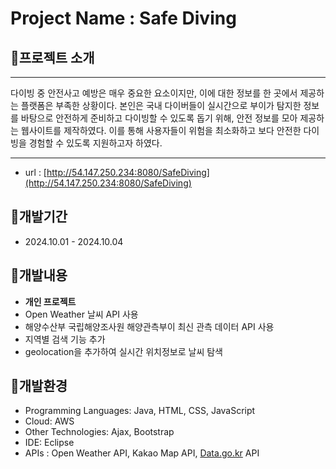 # Project Name : Safe Diving

## 🔰프로젝트 소개

---

다이빙 중 안전사고 예방은 매우 중요한 요소이지만, 이에 대한 정보를 한 곳에서 제공하는 플랫폼은 부족한 상황이다. 본인은 국내 다이버들이 실시간으로 부이가 탐지한 정보를 바탕으로 안전하게 준비하고 다이빙할 수 있도록 돕기 위해, 안전 정보를 모아 제공하는 웹사이트를 제작하였다. 이를 통해 사용자들이 위험을 최소화하고 보다 안전한 다이빙을 경험할 수 있도록 지원하고자 하였다.

---

- url : [http://54.147.250.234:8080/SafeDiving](http://54.147.250.234:8080/SafeDiving)

## 🔰개발기간

- 2024.10.01 - 2024.10.04

## 🔰개발내용

- **개인 프로젝트**
- Open Weather 날씨 API 사용
- 해양수산부 국립해양조사원 해양관측부이 최신 관측 데이터 API 사용
- 지역별 검색 기능 추가
- geolocation을 추가하여 실시간 위치정보로 날씨 탐색

## 🔰개발환경

- Programming Languages: Java, HTML, CSS, JavaScript
- Cloud: AWS
- Other Technologies: Ajax, Bootstrap
- IDE: Eclipse
- APIs : Open Weather API, Kakao Map API, [Data.go.kr](http://Data.go.kr) API

